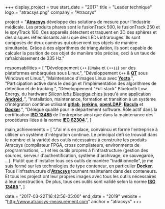 +++
display_project = true
start_date = "2017"
title = "Leader technique"
logo = "atracsys.png"
company = "Atracsys"

project = "[**Atracsys**](https://www.atracsys-measurement.com/) développe des solutions de mesure pour l'industrie médicale. Les produits phares sont le fusionTrack 500, le fusionTrack 250 et le spryTrack 180. Ces appareils détectent et traquent en 3D des sphères et des disques réfléchissants ainsi que des LEDs infrarouges. Ils sont composés de deux caméras qui observent ces objets de manière simultanée. Grâce à des algorithmes de triangulation, ils sont capable de calculer la position de ces objet de manière très précise, ceci à un taux de rafraîchissement de 335 Hz."

responsabilities = [
  "Développement `C++` (`CMake` et `C++11`) sur des plateformes embarquées sous Linux.",
  "Développement `C++` & [**QT**](https://www.qt.io/) sous Windows et Linux.",
  "Maintenance d'images Linux avec [**Yocto**](https://www.yoctoproject.org/).",
  "Participation active dans le design et l'implémentation des algorithmes de détection et de tracking.",
  "Développement \"Full stack\" Bluetooth Low Energy, du hardware [*Silicon labs* Bluegiga chips](https://www.silabs.com/products/development-tools/software/bluegiga-bluetooth-smart-software-stack) jusqu'à une [application **Android** ](https://play.google.com/store/apps/details?id=com.atracsys.sprytrackdemo).",
  "Installation, maintenance, formation et transition à un système d'intégration continue utilisant [**gitlab**](https://about.gitlab.com/community/), [**jenkins**](https://jenkins.io/), [**openLDAP**](https://www.openldap.org/), [**Bacula**](https://blog.bacula.org/) et [**Docker**](https://www.docker.com/).",
  "Délégué qualité pour le département software. Rôle actif dans la certification [**ISO 13485**](https://www.iso.org/standard/59752.html) de l'entreprise ainsi que dans la maintenance des procédures liées à la norme [**IEC 62304**](https://en.wikipedia.org/wiki/IEC_62304).",
]

main_achievements = [
  "J'ai mis en place, convaincu et formé l'entreprise à utiliser un système d'intégration continue. Le principal défi se trouvait dans le nombre et la variété des outils nécessaires à construire les produits Atracsys (compilateur FPGA, cross compilateurs, environments de programmations, ...) et les outils propres à l'infrastructure (gestion des sources, serveur d'authentification, système d'archivage, de sauvegarde, ...). Plutôt que d'installer tous ces outils de manière \"traditionnelle\", je me suis formé sur les technologies de type conteneur, en particulier [**Docker**](https://www.docker.com/). Tous l'infrastructure d'[**Atracsys**](https://www.atracsys-measurement.com/) tournent maintenant dans des conteneurs. Et tous les project ont leur propres images avec tous les outils nécessaires à leur construction. De plus, tous ces outils sont validé selon la norme [**ISO 13485**](https://www.iso.org/standard/59752.html).",
]

date = "2017-03-22T16:42:56-05:00"
end_date = "2019"
website = "http://www.atracsys-measurement.com"
anchor = "atracsys"
+++
